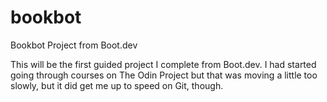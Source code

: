 # bookbot
Bookbot Project from Boot.dev

This will be the first guided project I complete from Boot.dev. I had started going through courses on The Odin Project but that was moving a little too slowly, but it did get me up to speed on Git, though.
